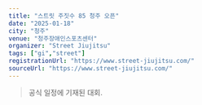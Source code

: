 ```yaml
---
title: "스트릿 주짓수 85 청주 오픈"
date: "2025-01-18"
city: "청주"
venue: "청주장애인스포츠센터"
organizer: "Street Jiujitsu"
tags: ["gi","street"]
registrationUrl: "https://www.street-jiujitsu.com/"
sourceUrl: "https://www.street-jiujitsu.com/"
---
```


> 공식 일정에 기재된 대회.
